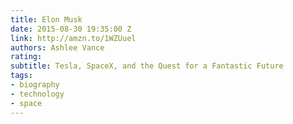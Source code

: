 ```yaml
---
title: Elon Musk
date: 2015-08-30 19:35:00 Z
link: http://amzn.to/1WZUuel
authors: Ashlee Vance
rating: 
subtitle: Tesla, SpaceX, and the Quest for a Fantastic Future
tags:
- biography
- technology
- space
---
```


